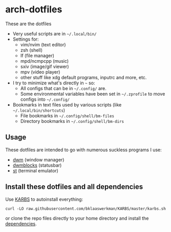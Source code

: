 # arch-dotfiles

These are the dotfiles

- Very useful scripts are in `~/.local/bin/`
- Settings for:
	- vim/nvim (text editor)
	- zsh (shell)
	- lf (file manager)
	- mpd/ncmpcpp (music)
	- sxiv (image/gif viewer)
	- mpv (video player)
	- other stuff like xdg default programs, inputrc and more, etc.
- I try to minimize what's directly in `~` so:
	- All configs that can be in `~/.config/` are.
	- Some environmental variables have been set in `~/.zprofile` to move configs into `~/.config/`
- Bookmarks in text files used by various scripts (like `~/.local/bin/shortcuts`)
	- File bookmarks in `~/.config/shell/bm-files`
	- Directory bookmarks in `~/.config/shell/bm-dirs`

## Usage

These dotfiles are intended to go with numerous suckless programs I use:

- [dwm](https://github.com/bklaaswerkman/dwm) (window manager)
- [dwmblocks](https://github.com/bklaaswerkman/dwmblocks) (statusbar)
- [st](https://github.com/bklaaswerkman/st) (terminal emulator)

## Install these dotfiles and all dependencies

Use [KARBS](https://github.com/bklaaswerkman/KARBS) to autoinstall everything:

```
curl -LO raw.githubusercontent.com/bklaaswerkman/KARBS/master/karbs.sh
```

or clone the repo files directly to your home directory and install the
[dependencies](https://github.com/bklaaswerkman/KARBS/blob/master/progs.csv).
